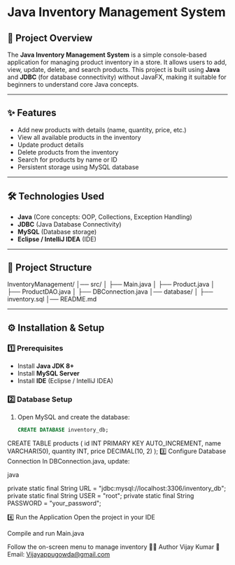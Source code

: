 # Java Inventory Management System

## 📌 Project Overview
The **Java Inventory Management System** is a simple console-based application for managing product inventory in a store. It allows users to add, view, update, delete, and search products. This project is built using **Java** and **JDBC** (for database connectivity) without JavaFX, making it suitable for beginners to understand core Java concepts.

---

## ✨ Features
- Add new products with details (name, quantity, price, etc.)
- View all available products in the inventory
- Update product details
- Delete products from the inventory
- Search for products by name or ID
- Persistent storage using MySQL database

---

## 🛠️ Technologies Used
- **Java** (Core concepts: OOP, Collections, Exception Handling)
- **JDBC** (Java Database Connectivity)
- **MySQL** (Database storage)
- **Eclipse / IntelliJ IDEA** (IDE)

---

## 📂 Project Structure
InventoryManagement/
│── src/
│ ├── Main.java
│ ├── Product.java
│ ├── ProductDAO.java
│ ├── DBConnection.java
│── database/
│ ├── inventory.sql
│── README.md

---

## ⚙️ Installation & Setup
### 1️⃣ Prerequisites
- Install **Java JDK 8+**
- Install **MySQL Server**
- Install **IDE** (Eclipse / IntelliJ IDEA)

### 2️⃣ Database Setup
1. Open MySQL and create the database:
   ```sql
   CREATE DATABASE inventory_db;
CREATE TABLE products (
    id INT PRIMARY KEY AUTO_INCREMENT,
    name VARCHAR(50),
    quantity INT,
    price DECIMAL(10, 2)
);
3️⃣ Configure Database Connection
In DBConnection.java, update:

java

private static final String URL = "jdbc:mysql://localhost:3306/inventory_db";
private static final String USER = "root";
private static final String PASSWORD = "your_password";

4️⃣ Run the Application
Open the project in your IDE

Compile and run Main.java

Follow the on-screen menu to manage inventory
👨‍💻 Author
Vijay Kumar
📧 Email: Vijayappugowda@gmail.com

